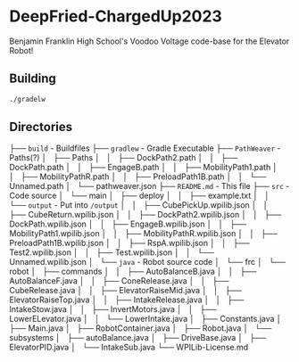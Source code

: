 # DeepFried-ChargedUp2023

Benjamin Franklin High School's Voodoo Voltage code-base for the Elevator Robot!

## Building

```bash
./gradelw
```

## Directories

├── `build` - Buildfiles
├── `gradlew` - Gradle Executable
├── `PathWeaver` - Paths(?)
│   ├── Paths
│   │   ├── DockPath2.path
│   │   ├── DockPath.path
│   │   ├── EngageB.path
│   │   ├── MobilityPath1.path
│   │   ├── MobilityPathR.path
│   │   ├── PreloadPath1B.path
│   │   └── Unnamed.path
│   └── pathweaver.json
├── `README.md` - This file
├── `src` - Code source
│   └── main
│       ├── deploy
│       │   ├── example.txt
│       │   └── `output` - Put into `/output`
│       │       ├── CubePickUp.wpilib.json
│       │       ├── CubeReturn.wpilib.json
│       │       ├── DockPath2.wpilib.json
│       │       ├── DockPath.wpilib.json
│       │       ├── EngageB.wpilib.json
│       │       ├── MobilityPath1.wpilib.json
│       │       ├── MobilityPathR.wpilib.json
│       │       ├── PreloadPath1B.wpilib.json
│       │       ├── RspA.wpilib.json
│       │       ├── Test2.wpilib.json
│       │       ├── Test.wpilib.json
│       │       └── Unnamed.wpilib.json
│       └── `java` - Robot source code
│           └── frc
│               └── robot
│                   ├── commands
│                   │   ├── AutoBalanceB.java
│                   │   ├── AutoBalanceF.java
│                   │   ├── ConeRelease.java
│                   │   ├── CubeRelease.java
│                   │   ├── ElevatorRaiseMid.java
│                   │   ├── ElevatorRaiseTop.java
│                   │   ├── IntakeRelease.java
│                   │   ├── IntakeStow.java
│                   │   ├── InvertMotors.java
│                   │   ├── LowerELevator.java
│                   │   └── LowerIntake.java
│                   ├── Constants.java
│                   ├── Main.java
│                   ├── RobotContainer.java
│                   ├── Robot.java
│                   └── subsystems
│                       ├── autoBalance.java
│                       ├── DriveBase.java
│                       ├── ElevatorPID.java
│                       └── IntakeSub.java
└── WPILib-License.md
